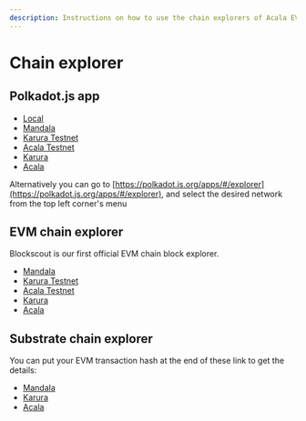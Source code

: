 ```yaml
---
description: Instructions on how to use the chain explorers of Acala EVM+
---
```


# Chain explorer
## Polkadot.js app

- [Local](https://polkadot.js.org/apps/?rpc=ws%3A%2F%2F127.0.0.1%3A9944#/explorer)
- [Mandala](https://polkadot.js.org/apps/?rpc=wss%3A%2F%2Fmandala-tc9-rpc.aca-staging.network%2Fws#/explorer)
- [Karura Testnet](https://polkadot.js.org/apps/?rpc=wss%3A%2F%2Fkarura-dev.aca-dev.network%2Frpc%2Fws#/explorer)
- [Acala Testnet](https://polkadot.js.org/apps/?rpc=wss%3A%2F%2Facala-dev.aca-dev.network%2Frpc%2Fws#/explorer)
- [Karura](https://polkadot.js.org/apps/?rpc=wss%3A%2F%2Fkarura-rpc-0.aca-api.network#/explorer)
- [Acala](https://polkadot.js.org/apps/?rpc=wss%3A%2F%2Facala-rpc-0.aca-api.network#/explorer)

Alternatively you can go to [https://polkadot.js.org/apps/#/explorer](https://polkadot.js.org/apps/#/explorer), and select the desired network from the top left corner's menu

## EVM chain explorer

Blockscout is our first official EVM chain block explorer.

- [Mandala](https://https://blockscout.mandala.aca-staging.network/)
- [Karura Testnet](https://blockscout.karura-dev.aca-dev.network/)
- [Acala Testnet](https://blockscout.acala-dev.aca-dev.network/)
- [Karura](https://blockscout.karura.network)
- [Acala](https://blockscout.acala.network)

## Substrate chain explorer 

You can put your EVM transaction hash at the end of these link to get the details:

- [Mandala](https://acala-testnet.subscan.io)
- [Karura](https://karura.subscan.io)
- [Acala](https://acala.subscan.io)
